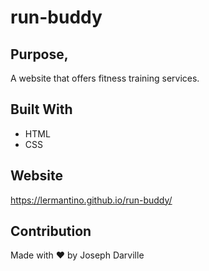 # run-buddy

## Purpose,
A website that offers fitness training services.

## Built With
* HTML
* CSS

## Website
https://lermantino.github.io/run-buddy/


## Contribution
Made with ❤️ by Joseph Darville
